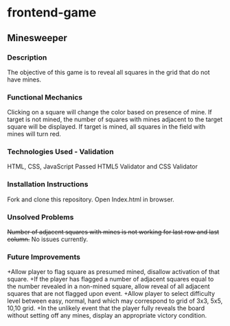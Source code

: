 # frontend-game
## Minesweeper
### Description
The objective of this game is to reveal all squares in the grid that do not have mines.
### Functional Mechanics
Clicking on a square will change the color based on presence of mine. If target is not mined, the number of squares with mines adjacent to the target square will be displayed. If target is mined, all squares in the field with mines will turn red.
### Technologies Used - Validation
HTML, CSS, JavaScript
Passed HTML5 Validator and CSS Validator
### Installation Instructions
Fork and clone this repository. Open Index.html in browser.
### Unsolved Problems
~~Number of adjacent squares with mines is not working for last row and last column.~~
No issues currently.
### Future Improvements
+Allow player to flag square as presumed mined, disallow activation of that square.
+If the player has flagged a number of adjacent squares equal to the number revealed in a non-mined square, allow reveal of all adjacent squares that are not flagged upon event.
+Allow player to select difficulty level between easy, normal, hard which may correspond to grid of 3x3, 5x5, 10,10 grid.
+In the unlikely event that the player fully reveals the board without setting off any mines, display an appropriate victory condition.